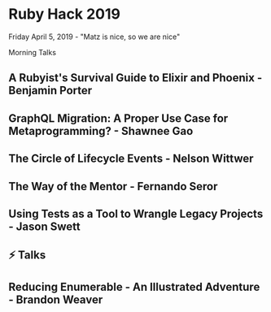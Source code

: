 # Ruby Hack 2019

Friday April 5, 2019 - "Matz is nice, so we are nice"

Morning Talks

## A Rubyist's Survival Guide to Elixir and Phoenix - Benjamin Porter

## GraphQL Migration: A Proper Use Case for Metaprogramming? - Shawnee Gao

## The Circle of Lifecycle Events - Nelson Wittwer

## The Way of the Mentor - Fernando Seror

## Using Tests as a Tool to Wrangle Legacy Projects - Jason Swett

## ⚡️ Talks

## Reducing Enumerable - An Illustrated Adventure - Brandon Weaver
